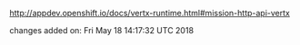 http://appdev.openshift.io/docs/vertx-runtime.html#mission-http-api-vertx

 
 changes added on: Fri May 18 14:17:32 UTC 2018